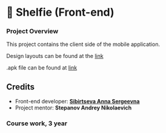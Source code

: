 # 🎨 Shelfie (Front-end)


### Project Overview

This project contains the client side of the mobile application.

Design layouts can be found at the [link](https://www.figma.com/file/0aQGfHeEaQghUIzXe42uRl/Shelfie?type=design&node-id=0-1&mode=design&t=3VUIbRwcTDvPATXS-0)

.apk file can be found at [link](https://drive.google.com/drive/folders/1mpLUlR86CFXSMOKWkqEfu2_-f3oeRsxz?usp=sharing)


## Credits
* Front-end developer: [**Sibirtseva Anna Sergeevna**](https://github.com/AnnaSibirtseva)
* Project mentor: **Stepanov Andrey Nikolaevich**

### Course work, 3 year
